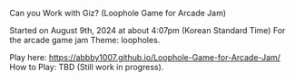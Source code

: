 Can you Work with Giz?  (Loophole Game for Arcade Jam)

Started on August 9th, 2024 at about 4:07pm (Korean Standard Time)
For the arcade game jam
Theme: loopholes.

Play here: https://abbby1007.github.io/Loophole-Game-for-Arcade-Jam/
How to Play: TBD (Still work in progress).
